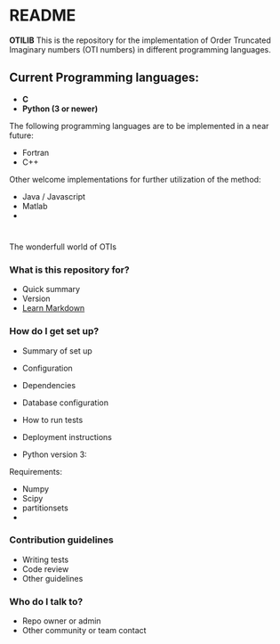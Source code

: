 # README #

**OTILIB** This is the repository for the implementation of Order Truncated Imaginary numbers (OTI numbers) in different programming languages.

## Current Programming languages: ## 
* **C**
* **Python (3 or newer)**

The following programming languages are to be implemented in a near future:

* Fortran
* C++

Other welcome implementations for further utilization of the method:

* Java / Javascript
* Matlab
* 


#


The wonderfull world of OTIs

### What is this repository for? ###

* Quick summary
* Version
* [Learn Markdown](https://bitbucket.org/tutorials/markdowndemo)

### How do I get set up? ###

* Summary of set up
* Configuration
* Dependencies
* Database configuration
* How to run tests
* Deployment instructions


* Python version 3:

Requirements:
- Numpy
- Scipy
- partitionsets
- 

### Contribution guidelines ###

* Writing tests
* Code review
* Other guidelines

### Who do I talk to? ###

* Repo owner or admin
* Other community or team contact
